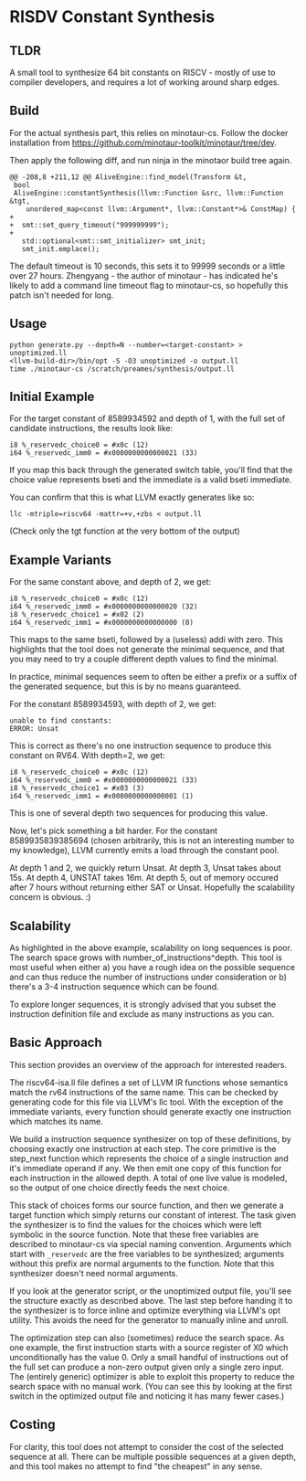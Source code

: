 # RISDV Constant Synthesis

## TLDR

A small tool to synthesize 64 bit constants on RISCV - mostly of use to compiler developers, and requires a lot of working around sharp edges.

## Build

For the actual synthesis part, this relies on minotaur-cs.  Follow the docker installation from https://github.com/minotaur-toolkit/minotaur/tree/dev.

Then apply the following diff, and run ninja in the minotaor build tree again.

```
@@ -208,8 +211,12 @@ AliveEngine::find_model(Transform &t,
 bool
 AliveEngine::constantSynthesis(llvm::Function &src, llvm::Function &tgt,
    unordered_map<const llvm::Argument*, llvm::Constant*>& ConstMap) {
+
+  smt::set_query_timeout("999999999");
+
   std::optional<smt::smt_initializer> smt_init;
   smt_init.emplace();
```

The default timeout is 10 seconds, this sets it to 99999 seconds or a little over 27 hours.  Zhengyang - the author of minotaur - has indicated he's likely to add a command line timeout flag to minotaur-cs, so hopefully this patch isn't needed for long.


## Usage

```
python generate.py --depth=N --number=<target-constant> > unoptimized.ll
<llvm-build-dir>/bin/opt -S -O3 unoptimized -o output.ll
time ./minotaur-cs /scratch/preames/synthesis/output.ll
```

## Initial Example

For the target constant of 8589934592 and depth of 1, with the full set of candidate instructions, the results look like:

```
i8 %_reservedc_choice0 = #x0c (12)
i64 %_reservedc_imm0 = #x0000000000000021 (33)
```

If you map this back through the generated switch table, you'll find that the choice value represents bseti and the immediate is a valid bseti immediate.

You can confirm that this is what LLVM exactly generates like so:

```
llc -mtriple=riscv64 -mattr=+v,+zbs < output.ll
```

(Check only the tgt function at the very bottom of the output)


## Example Variants

For the same constant above, and depth of 2, we get:

```
i8 %_reservedc_choice0 = #x0c (12)
i64 %_reservedc_imm0 = #x0000000000000020 (32)
i8 %_reservedc_choice1 = #x02 (2)
i64 %_reservedc_imm1 = #x0000000000000000 (0)
```

This maps to the same bseti, followed by a (useless) addi with zero.  This highlights that the tool does not generate the minimal sequence, and that you may need to try a couple different depth values to find the minimal.

In practice, minimal sequences seem to often be either a prefix or a suffix of the generated sequence, but this is by no means guaranteed.

For the constant 8589934593, with depth of 2, we get:

```
unable to find constants: 
ERROR: Unsat
```

This is correct as there's no one instruction sequence to produce this constant on RV64.  With depth=2, we get:

```
i8 %_reservedc_choice0 = #x0c (12)
i64 %_reservedc_imm0 = #x0000000000000021 (33)
i8 %_reservedc_choice1 = #x03 (3)
i64 %_reservedc_imm1 = #x0000000000000001 (1)
```

This is one of several depth two sequences for producing this value.

Now, let's pick something a bit harder.  For the constant 8589935839385694 (chosen arbitrarily, this is not an interesting number to my knowledge), LLVM currently emits a load through the constant pool.

At depth 1 and 2, we quickly return Unsat.  At depth 3, Unsat takes about 15s.  At depth 4, UNSTAT takes 16m.  At depth 5, out of memory occured after 7 hours without returning either SAT or Unsat.  Hopefully the scalability concern is obvious.  :)


## Scalability

As highlighted in the above example, scalability on long sequences is poor.  The search space grows with number_of_instructions^depth.  This tool is most useful when either a) you have a rough idea on the possible sequence and can thus reduce the number of instructions under consideration or b) there's a 3-4 instruction sequence which can be found.

To explore longer sequences, it is strongly advised that you subset the instruction definition file and exclude as many instructions as you can.


## Basic Approach

This section provides an overview of the approach for interested readers.

The riscv64-isa.ll file defines a set of LLVM IR functions whose semantics match the rv64 instructions of the same name.  This can be checked by generating code for this file via LLVM's llc tool.  With the exception of the immediate variants, every function should generate exactly one instruction which matches its name.

We build a instruction sequence synthesizer on top of these definitions, by choosing exactly one instruction at each step.  The core primitive is the step_next function which represents the choice of a single instruction and it's immediate operand if any.  We then emit one copy of this function for each instruction in the allowed depth.  A total of one live value is modeled, so the output of one choice directly feeds the next choice.

This stack of choices forms our source function, and then we generate a target function which simply returns our constant of interest.  The task given the synthesizer is to find the values for the choices which were left symbolic in the source function.  Note that these free variables are described to minotaur-cs via special naming convention.  Arguments which start with ```_reservedc``` are the free variables to be synthesized; arguments without this prefix are normal arguments to the function.  Note that this synthesizer doesn't need normal arguments.

If you look at the generator script, or the unoptimized output file, you'll see the structure exactly as described above.  The last step before handing it to the synthesizer is to force inline and optimize everything via LLVM's opt utility.  This avoids the need for the generator to manually inline and unroll.

The optimization step can also (sometimes) reduce the search space.  As one example, the first instruction starts with a source register of X0 which unconditionally has the value 0.  Only a small handful of instructions out of the full set can produce a non-zero output given only a single zero input.  The (entirely generic) optimizer is able to exploit this property to reduce the search space with no manual work.  (You can see this by looking at the first switch in the optimized output file and noticing it has many fewer cases.)

## Costing

For clarity, this tool does not attempt to consider the cost of the selected sequence at all.  There can be multiple possible sequences at a given depth, and this tool makes no attempt to find "the cheapest" in any sense.
